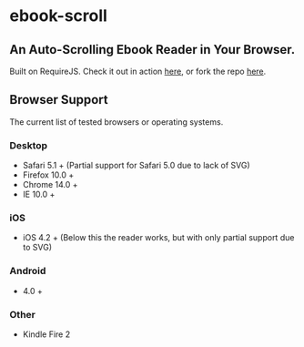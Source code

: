 # ebook-scroll

## An Auto-Scrolling Ebook Reader in Your Browser.

Built on RequireJS. Check it out in action [here](http://mzmm56.github.io/ebook-scroll/dist/), or fork the repo [here](https://github.com/mzmm56/ebook-scroll/tree/master).

## Browser Support

The current list of tested browsers or operating systems.

### Desktop
- Safari 5.1 + (Partial support for Safari 5.0 due to lack of SVG)
- Firefox 10.0 +
- Chrome 14.0 +
- IE 10.0 +

### iOS
- iOS 4.2 + (Below this the reader works, but with only partial support due to SVG)

### Android
- 4.0 +

### Other
- Kindle Fire 2
